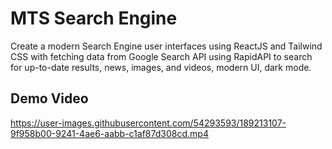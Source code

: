 # MTS Search Engine
Create a modern Search Engine user interfaces using ReactJS and Tailwind CSS with fetching data from Google Search API using RapidAPI to search for up-to-date results, news, images, and videos, modern UI, dark mode.

## Demo Video


https://user-images.githubusercontent.com/54293593/189213107-9f958b00-9241-4ae6-aabb-c1af87d308cd.mp4

